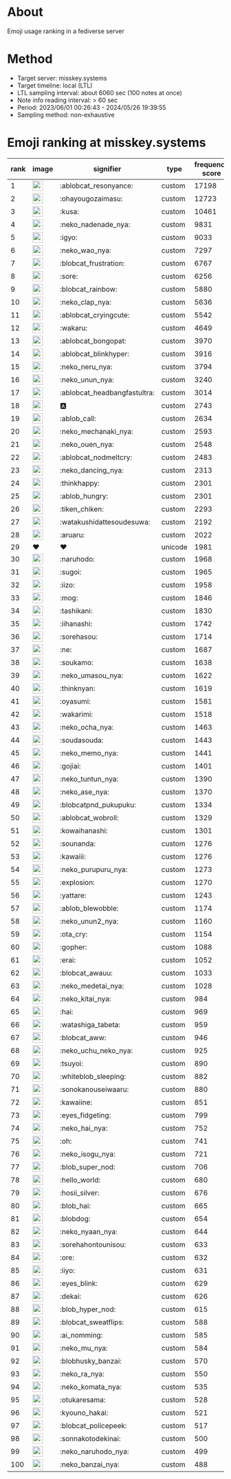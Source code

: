 # About
Emoji usage ranking in a fediverse server

# Method
- Target server: misskey.systems
- Target timeline: local (LTL)
- LTL sampling interval: about 6060 sec (100 notes at once)
- Note info reading interval: > 60 sec
- Period: 2023/06/01 00:26:43 - 2024/05/26 19:39:55 
- Sampling method: non-exhaustive

# Emoji ranking at misskey.systems

|rank|image|signifier|type|frequency score|
|----|----|----|----|----|
|1|<img height="24" src="https://misskey.systems/emoji/ablobcat_resonyance.webp">|:ablobcat_resonyance:|custom|17198|
|2|<img height="24" src="https://misskey.systems/emoji/ohayougozaimasu.webp">|:ohayougozaimasu:|custom|12723|
|3|<img height="24" src="https://misskey.systems/emoji/kusa.webp">|:kusa:|custom|10461|
|4|<img height="24" src="https://misskey.systems/emoji/neko_nadenade_nya.webp">|:neko_nadenade_nya:|custom|9831|
|5|<img height="24" src="https://misskey.systems/emoji/igyo.webp">|:igyo:|custom|9033|
|6|<img height="24" src="https://misskey.systems/emoji/neko_wao_nya.webp">|:neko_wao_nya:|custom|7297|
|7|<img height="24" src="https://misskey.systems/emoji/blobcat_frustration.webp">|:blobcat_frustration:|custom|6767|
|8|<img height="24" src="https://misskey.systems/emoji/sore.webp">|:sore:|custom|6256|
|9|<img height="24" src="https://misskey.systems/emoji/blobcat_rainbow.webp">|:blobcat_rainbow:|custom|5880|
|10|<img height="24" src="https://misskey.systems/emoji/neko_clap_nya.webp">|:neko_clap_nya:|custom|5636|
|11|<img height="24" src="https://misskey.systems/emoji/ablobcat_cryingcute.webp">|:ablobcat_cryingcute:|custom|5542|
|12|<img height="24" src="https://misskey.systems/emoji/wakaru.webp">|:wakaru:|custom|4649|
|13|<img height="24" src="https://misskey.systems/emoji/ablobcat_bongopat.webp">|:ablobcat_bongopat:|custom|3970|
|14|<img height="24" src="https://misskey.systems/emoji/ablobcat_blinkhyper.webp">|:ablobcat_blinkhyper:|custom|3916|
|15|<img height="24" src="https://misskey.systems/emoji/neko_neru_nya.webp">|:neko_neru_nya:|custom|3794|
|16|<img height="24" src="https://misskey.systems/emoji/neko_unun_nya.webp">|:neko_unun_nya:|custom|3240|
|17|<img height="24" src="https://misskey.systems/emoji/ablobcat_headbangfastultra.webp">|:ablobcat_headbangfastultra:|custom|3014|
|18|<img height="24" src="https://misskey.systems/emoji/a.webp">|:a:|custom|2743|
|19|<img height="24" src="https://misskey.systems/emoji/ablob_call.webp">|:ablob_call:|custom|2634|
|20|<img height="24" src="https://misskey.systems/emoji/neko_mechanaki_nya.webp">|:neko_mechanaki_nya:|custom|2593|
|21|<img height="24" src="https://misskey.systems/emoji/neko_ouen_nya.webp">|:neko_ouen_nya:|custom|2548|
|22|<img height="24" src="https://misskey.systems/emoji/ablobcat_nodmeltcry.webp">|:ablobcat_nodmeltcry:|custom|2483|
|23|<img height="24" src="https://misskey.systems/emoji/neko_dancing_nya.webp">|:neko_dancing_nya:|custom|2313|
|24|<img height="24" src="https://misskey.systems/emoji/thinkhappy.webp">|:thinkhappy:|custom|2301|
|25|<img height="24" src="https://misskey.systems/emoji/ablob_hungry.webp">|:ablob_hungry:|custom|2301|
|26|<img height="24" src="https://misskey.systems/emoji/tiken_chiken.webp">|:tiken_chiken:|custom|2293|
|27|<img height="24" src="https://misskey.systems/emoji/watakushidattesoudesuwa.webp">|:watakushidattesoudesuwa:|custom|2192|
|28|<img height="24" src="https://misskey.systems/emoji/aruaru.webp">|:aruaru:|custom|2022|
|29|❤|❤|unicode|1981|
|30|<img height="24" src="https://misskey.systems/emoji/naruhodo.webp">|:naruhodo:|custom|1968|
|31|<img height="24" src="https://misskey.systems/emoji/sugoi.webp">|:sugoi:|custom|1965|
|32|<img height="24" src="https://misskey.systems/emoji/iizo.webp">|:iizo:|custom|1958|
|33|<img height="24" src="https://misskey.systems/emoji/mog.webp">|:mog:|custom|1846|
|34|<img height="24" src="https://misskey.systems/emoji/tashikani.webp">|:tashikani:|custom|1830|
|35|<img height="24" src="https://misskey.systems/emoji/iihanashi.webp">|:iihanashi:|custom|1742|
|36|<img height="24" src="https://misskey.systems/emoji/sorehasou.webp">|:sorehasou:|custom|1714|
|37|<img height="24" src="https://misskey.systems/emoji/ne.webp">|:ne:|custom|1687|
|38|<img height="24" src="https://misskey.systems/emoji/soukamo.webp">|:soukamo:|custom|1638|
|39|<img height="24" src="https://misskey.systems/emoji/neko_umasou_nya.webp">|:neko_umasou_nya:|custom|1622|
|40|<img height="24" src="https://misskey.systems/emoji/thinknyan.webp">|:thinknyan:|custom|1619|
|41|<img height="24" src="https://misskey.systems/emoji/oyasumi.webp">|:oyasumi:|custom|1581|
|42|<img height="24" src="https://misskey.systems/emoji/wakarimi.webp">|:wakarimi:|custom|1518|
|43|<img height="24" src="https://misskey.systems/emoji/neko_ocha_nya.webp">|:neko_ocha_nya:|custom|1463|
|44|<img height="24" src="https://misskey.systems/emoji/soudasouda.webp">|:soudasouda:|custom|1443|
|45|<img height="24" src="https://misskey.systems/emoji/neko_memo_nya.webp">|:neko_memo_nya:|custom|1441|
|46|<img height="24" src="https://misskey.systems/emoji/gojiai.webp">|:gojiai:|custom|1401|
|47|<img height="24" src="https://misskey.systems/emoji/neko_tuntun_nya.webp">|:neko_tuntun_nya:|custom|1390|
|48|<img height="24" src="https://misskey.systems/emoji/neko_ase_nya.webp">|:neko_ase_nya:|custom|1370|
|49|<img height="24" src="https://misskey.systems/emoji/blobcatpnd_pukupuku.webp">|:blobcatpnd_pukupuku:|custom|1334|
|50|<img height="24" src="https://misskey.systems/emoji/ablobcat_wobroll.webp">|:ablobcat_wobroll:|custom|1329|
|51|<img height="24" src="https://misskey.systems/emoji/kowaihanashi.webp">|:kowaihanashi:|custom|1301|
|52|<img height="24" src="https://misskey.systems/emoji/sounanda.webp">|:sounanda:|custom|1276|
|53|<img height="24" src="https://misskey.systems/emoji/kawaiii.webp">|:kawaiii:|custom|1276|
|54|<img height="24" src="https://misskey.systems/emoji/neko_purupuru_nya.webp">|:neko_purupuru_nya:|custom|1273|
|55|<img height="24" src="https://misskey.systems/emoji/explosion.webp">|:explosion:|custom|1270|
|56|<img height="24" src="https://misskey.systems/emoji/yattare.webp">|:yattare:|custom|1243|
|57|<img height="24" src="https://misskey.systems/emoji/ablob_blewobble.webp">|:ablob_blewobble:|custom|1174|
|58|<img height="24" src="https://misskey.systems/emoji/neko_unun2_nya.webp">|:neko_unun2_nya:|custom|1160|
|59|<img height="24" src="https://misskey.systems/emoji/ota_cry.webp">|:ota_cry:|custom|1154|
|60|<img height="24" src="https://misskey.systems/emoji/gopher.webp">|:gopher:|custom|1088|
|61|<img height="24" src="https://misskey.systems/emoji/erai.webp">|:erai:|custom|1052|
|62|<img height="24" src="https://misskey.systems/emoji/blobcat_awauu.webp">|:blobcat_awauu:|custom|1033|
|63|<img height="24" src="https://misskey.systems/emoji/neko_medetai_nya.webp">|:neko_medetai_nya:|custom|1028|
|64|<img height="24" src="https://misskey.systems/emoji/neko_kitai_nya.webp">|:neko_kitai_nya:|custom|984|
|65|<img height="24" src="https://misskey.systems/emoji/hai.webp">|:hai:|custom|969|
|66|<img height="24" src="https://misskey.systems/emoji/watashiga_tabeta.webp">|:watashiga_tabeta:|custom|959|
|67|<img height="24" src="https://misskey.systems/emoji/blobcat_aww.webp">|:blobcat_aww:|custom|946|
|68|<img height="24" src="https://misskey.systems/emoji/neko_uchu_neko_nya.webp">|:neko_uchu_neko_nya:|custom|925|
|69|<img height="24" src="https://misskey.systems/emoji/tsuyoi.webp">|:tsuyoi:|custom|890|
|70|<img height="24" src="https://misskey.systems/emoji/whiteblob_sleeping.webp">|:whiteblob_sleeping:|custom|882|
|71|<img height="24" src="https://misskey.systems/emoji/sonokanouseiwaaru.webp">|:sonokanouseiwaaru:|custom|880|
|72|<img height="24" src="https://misskey.systems/emoji/kawaiine.webp">|:kawaiine:|custom|851|
|73|<img height="24" src="https://misskey.systems/emoji/eyes_fidgeting.webp">|:eyes_fidgeting:|custom|799|
|74|<img height="24" src="https://misskey.systems/emoji/neko_hai_nya.webp">|:neko_hai_nya:|custom|752|
|75|<img height="24" src="https://misskey.systems/emoji/oh.webp">|:oh:|custom|741|
|76|<img height="24" src="https://misskey.systems/emoji/neko_isogu_nya.webp">|:neko_isogu_nya:|custom|721|
|77|<img height="24" src="https://misskey.systems/emoji/blob_super_nod.webp">|:blob_super_nod:|custom|706|
|78|<img height="24" src="https://misskey.systems/emoji/hello_world.webp">|:hello_world:|custom|680|
|79|<img height="24" src="https://misskey.systems/emoji/hosii_silver.webp">|:hosii_silver:|custom|676|
|80|<img height="24" src="https://misskey.systems/emoji/blob_hai.webp">|:blob_hai:|custom|665|
|81|<img height="24" src="https://misskey.systems/emoji/blobdog.webp">|:blobdog:|custom|654|
|82|<img height="24" src="https://misskey.systems/emoji/neko_nyaan_nya.webp">|:neko_nyaan_nya:|custom|644|
|83|<img height="24" src="https://misskey.systems/emoji/sorehahontounisou.webp">|:sorehahontounisou:|custom|633|
|84|<img height="24" src="https://misskey.systems/emoji/ore.webp">|:ore:|custom|632|
|85|<img height="24" src="https://misskey.systems/emoji/iiyo.webp">|:iiyo:|custom|631|
|86|<img height="24" src="https://misskey.systems/emoji/eyes_blink.webp">|:eyes_blink:|custom|629|
|87|<img height="24" src="https://misskey.systems/emoji/dekai.webp">|:dekai:|custom|626|
|88|<img height="24" src="https://misskey.systems/emoji/blob_hyper_nod.webp">|:blob_hyper_nod:|custom|615|
|89|<img height="24" src="https://misskey.systems/emoji/blobcat_sweatflips.webp">|:blobcat_sweatflips:|custom|588|
|90|<img height="24" src="https://misskey.systems/emoji/ai_nomming.webp">|:ai_nomming:|custom|585|
|91|<img height="24" src="https://misskey.systems/emoji/neko_mu_nya.webp">|:neko_mu_nya:|custom|584|
|92|<img height="24" src="https://misskey.systems/emoji/blobhusky_banzai.webp">|:blobhusky_banzai:|custom|570|
|93|<img height="24" src="https://misskey.systems/emoji/neko_ra_nya.webp">|:neko_ra_nya:|custom|550|
|94|<img height="24" src="https://misskey.systems/emoji/neko_komata_nya.webp">|:neko_komata_nya:|custom|535|
|95|<img height="24" src="https://misskey.systems/emoji/otukaresama.webp">|:otukaresama:|custom|528|
|96|<img height="24" src="https://misskey.systems/emoji/kyouno_hakai.webp">|:kyouno_hakai:|custom|521|
|97|<img height="24" src="https://misskey.systems/emoji/blobcat_policepeek.webp">|:blobcat_policepeek:|custom|517|
|98|<img height="24" src="https://misskey.systems/emoji/sonnakotodekinai.webp">|:sonnakotodekinai:|custom|500|
|99|<img height="24" src="https://misskey.systems/emoji/neko_naruhodo_nya.webp">|:neko_naruhodo_nya:|custom|499|
|100|<img height="24" src="https://misskey.systems/emoji/neko_banzai_nya.webp">|:neko_banzai_nya:|custom|488|
